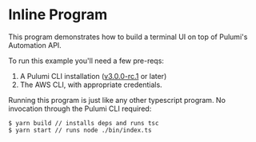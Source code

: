 # Inline Program

This program demonstrates how to build a terminal UI on top of Pulumi's Automation API.

To run this example you'll need a few pre-reqs:

1. A Pulumi CLI installation ([v3.0.0-rc.1](https://www.pulumi.com/docs/get-started/install/versions/) or later)
2. The AWS CLI, with appropriate credentials.

Running this program is just like any other typescript program. No invocation through the Pulumi CLI required:

```shell
$ yarn build // installs deps and runs tsc
$ yarn start // runs node ./bin/index.ts
```
